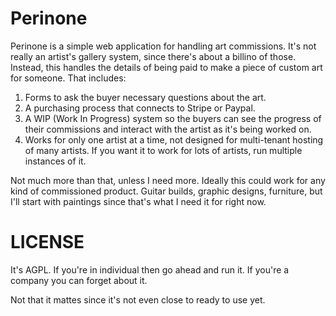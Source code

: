 Perinone
========

Perinone is a simple web application for handling art commissions.  It's not really an artist's gallery system, since there's about a billino of those.  Instead, this handles the details of being paid to make a piece of custom art for someone.  That includes:

1. Forms to ask the buyer necessary questions about the art.
2. A purchasing process that connects to Stripe or Paypal.
3. A WIP (Work In Progress) system so the buyers can see the progress of their commissions and interact with the artist as it's being worked on.
4. Works for only one artist at a time, not designed for multi-tenant hosting of many artists.  If you want it to work for lots of artists, run multiple instances of it.

Not much more than that, unless I need more.  Ideally this could work for any kind of commissioned product.  Guitar builds, graphic designs, furniture, but I'll start with paintings since that's what I need it for right now.

LICENSE
=======

It's AGPL.  If you're in individual then go ahead and run it.  If you're a company you can forget about it.

Not that it mattes since it's not even close to ready to use yet.



